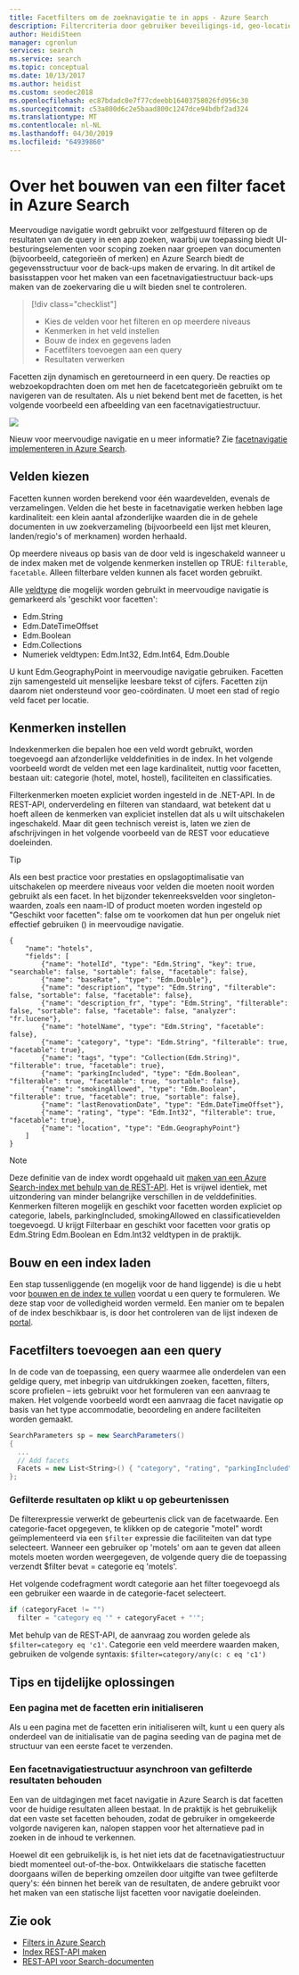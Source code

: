 ```yaml
---
title: Facetfilters om de zoeknavigatie te in apps - Azure Search
description: Filtercriteria door gebruiker beveiligings-id, geo-locatie of numerieke waarden te verminderen van de zoekresultaten op query's in Azure Search, een gehoste cloud search-service op Microsoft Azure.
author: HeidiSteen
manager: cgronlun
services: search
ms.service: search
ms.topic: conceptual
ms.date: 10/13/2017
ms.author: heidist
ms.custom: seodec2018
ms.openlocfilehash: ec87bdadc0e7f77cdeebb16403758026fd956c30
ms.sourcegitcommit: c53a800d6c2e5baad800c1247dce94bdbf2ad324
ms.translationtype: MT
ms.contentlocale: nl-NL
ms.lasthandoff: 04/30/2019
ms.locfileid: "64939860"
---
```

# <a name="how-to-build-a-facet-filter-in-azure-search"></a>Over het bouwen van een filter facet in Azure Search 

Meervoudige navigatie wordt gebruikt voor zelfgestuurd filteren op de resultaten van de query in een app zoeken, waarbij uw toepassing biedt UI-besturingselementen voor scoping zoeken naar groepen van documenten (bijvoorbeeld, categorieën of merken) en Azure Search biedt de gegevensstructuur voor de back-ups maken de ervaring. In dit artikel de basisstappen voor het maken van een facetnavigatiestructuur back-ups maken van de zoekervaring die u wilt bieden snel te controleren. 

> [!div class="checklist"]
> * Kies de velden voor het filteren en op meerdere niveaus
> * Kenmerken in het veld instellen
> * Bouw de index en gegevens laden
> * Facetfilters toevoegen aan een query
> * Resultaten verwerken

Facetten zijn dynamisch en geretourneerd in een query. De reacties op webzoekopdrachten doen om met hen de facetcategorieën gebruikt om te navigeren van de resultaten. Als u niet bekend bent met de facetten, is het volgende voorbeeld een afbeelding van een facetnavigatiestructuur.

  ![](./media/search-filters-facets/facet-nav.png)

Nieuw voor meervoudige navigatie en u meer informatie? Zie [facetnavigatie implementeren in Azure Search](search-faceted-navigation.md).

## <a name="choose-fields"></a>Velden kiezen

Facetten kunnen worden berekend voor één waardevelden, evenals de verzamelingen. Velden die het beste in facetnavigatie werken hebben lage kardinaliteit: een klein aantal afzonderlijke waarden die in de gehele documenten in uw zoekverzameling (bijvoorbeeld een lijst met kleuren, landen/regio's of merknamen) worden herhaald. 

Op meerdere niveaus op basis van de door veld is ingeschakeld wanneer u de index maken met de volgende kenmerken instellen op TRUE: `filterable`, `facetable`. Alleen filterbare velden kunnen als facet worden gebruikt.

Alle [veldtype](https://docs.microsoft.com/rest/api/searchservice/supported-data-types) die mogelijk worden gebruikt in meervoudige navigatie is gemarkeerd als 'geschikt voor facetten':

+ Edm.String
+ Edm.DateTimeOffset
+ Edm.Boolean
+ Edm.Collections
+ Numeriek veldtypen: Edm.Int32, Edm.Int64, Edm.Double

U kunt Edm.GeographyPoint in meervoudige navigatie gebruiken. Facetten zijn samengesteld uit menselijke leesbare tekst of cijfers. Facetten zijn daarom niet ondersteund voor geo-coördinaten. U moet een stad of regio veld facet per locatie.

## <a name="set-attributes"></a>Kenmerken instellen

Indexkenmerken die bepalen hoe een veld wordt gebruikt, worden toegevoegd aan afzonderlijke velddefinities in de index. In het volgende voorbeeld wordt de velden met een lage kardinaliteit, nuttig voor facetten, bestaan uit: categorie (hotel, motel, hostel), faciliteiten en classificaties. 

Filterkenmerken moeten expliciet worden ingesteld in de .NET-API. In de REST-API, onderverdeling en filteren van standaard, wat betekent dat u hoeft alleen de kenmerken van expliciet instellen dat als u wilt uitschakelen ingeschakeld. Maar dit geen technisch vereist is, laten we zien de afschrijvingen in het volgende voorbeeld van de REST voor educatieve doeleinden. 

> [!Tip]
> Als een best practice voor prestaties en opslagoptimalisatie van uitschakelen op meerdere niveaus voor velden die moeten nooit worden gebruikt als een facet. In het bijzonder tekenreeksvelden voor singleton-waarden, zoals een naam-ID of product moeten worden ingesteld op "Geschikt voor facetten": false om te voorkomen dat hun per ongeluk niet effectief gebruiken () in meervoudige navigatie.


```http
{
    "name": "hotels",  
    "fields": [
        {"name": "hotelId", "type": "Edm.String", "key": true, "searchable": false, "sortable": false, "facetable": false},
        {"name": "baseRate", "type": "Edm.Double"},
        {"name": "description", "type": "Edm.String", "filterable": false, "sortable": false, "facetable": false},
        {"name": "description_fr", "type": "Edm.String", "filterable": false, "sortable": false, "facetable": false, "analyzer": "fr.lucene"},
        {"name": "hotelName", "type": "Edm.String", "facetable": false},
        {"name": "category", "type": "Edm.String", "filterable": true, "facetable": true},
        {"name": "tags", "type": "Collection(Edm.String)", "filterable": true, "facetable": true},
        {"name": "parkingIncluded", "type": "Edm.Boolean",  "filterable": true, "facetable": true, "sortable": false},
        {"name": "smokingAllowed", "type": "Edm.Boolean", "filterable": true, "facetable": true, "sortable": false},
        {"name": "lastRenovationDate", "type": "Edm.DateTimeOffset"},
        {"name": "rating", "type": "Edm.Int32", "filterable": true, "facetable": true},
        {"name": "location", "type": "Edm.GeographyPoint"}
    ]
}
```

> [!Note]
> Deze definitie van de index wordt opgehaald uit [maken van een Azure Search-index met behulp van de REST-API](https://docs.microsoft.com/azure/search/search-create-index-rest-api). Het is vrijwel identiek, met uitzondering van minder belangrijke verschillen in de velddefinities. Kenmerken filteren mogelijk en geschikt voor facetten worden expliciet op categorie, labels, parkingIncluded, smokingAllowed en classificatievelden toegevoegd. U krijgt Filterbaar en geschikt voor facetten voor gratis op Edm.String Edm.Boolean en Edm.Int32 veldtypen in de praktijk. 

## <a name="build-and-load-an-index"></a>Bouw en een index laden

Een stap tussenliggende (en mogelijk voor de hand liggende) is die u hebt voor [bouwen en de index te vullen](https://docs.microsoft.com/azure/search/search-create-index-dotnet#3---construct-index) voordat u een query te formuleren. We deze stap voor de volledigheid worden vermeld. Een manier om te bepalen of de index beschikbaar is, is door het controleren van de lijst indexen de [portal](https://portal.azure.com).

## <a name="add-facet-filters-to-a-query"></a>Facetfilters toevoegen aan een query

In de code van de toepassing, een query waarmee alle onderdelen van een geldige query, met inbegrip van uitdrukkingen zoeken, facetten, filters, score profielen – iets gebruikt voor het formuleren van een aanvraag te maken. Het volgende voorbeeld wordt een aanvraag die facet navigatie op basis van het type accommodatie, beoordeling en andere faciliteiten worden gemaakt.

```csharp
SearchParameters sp = new SearchParameters()
{
  ...
  // Add facets
  Facets = new List<String>() { "category", "rating", "parkingIncluded", "smokingAllowed" },
};
```

### <a name="return-filtered-results-on-click-events"></a>Gefilterde resultaten op klikt u op gebeurtenissen

De filterexpressie verwerkt de gebeurtenis click van de facetwaarde. Een categorie-facet opgegeven, te klikken op de categorie "motel" wordt geïmplementeerd via een `$filter` expressie die faciliteiten van dat type selecteert. Wanneer een gebruiker op 'motels' om aan te geven dat alleen motels moeten worden weergegeven, de volgende query die de toepassing verzendt $filter bevat = categorie eq 'motels'.

Het volgende codefragment wordt categorie aan het filter toegevoegd als een gebruiker een waarde in de categorie-facet selecteert.

```csharp
if (categoryFacet != "")
  filter = "category eq '" + categoryFacet + "'";
```
Met behulp van de REST-API, de aanvraag zou worden gelede als `$filter=category eq 'c1'`. Categorie een veld meerdere waarden maken, gebruiken de volgende syntaxis: `$filter=category/any(c: c eq 'c1')`

## <a name="tips-and-workarounds"></a>Tips en tijdelijke oplossingen

### <a name="initialize-a-page-with-facets-in-place"></a>Een pagina met de facetten erin initialiseren

Als u een pagina met de facetten erin initialiseren wilt, kunt u een query als onderdeel van de initialisatie van de pagina seeding van de pagina met de structuur van een eerste facet te verzenden.

### <a name="preserve-a-facet-navigation-structure-asynchronously-of-filtered-results"></a>Een facetnavigatiestructuur asynchroon van gefilterde resultaten behouden

Een van de uitdagingen met facet navigatie in Azure Search is dat facetten voor de huidige resultaten alleen bestaat. In de praktijk is het gebruikelijk dat een vaste set facetten behouden, zodat de gebruiker in omgekeerde volgorde navigeren kan, nalopen stappen voor het alternatieve pad in zoeken in de inhoud te verkennen. 

Hoewel dit een gebruikelijk is, is het niet iets dat de facetnavigatiestructuur biedt momenteel out-of-the-box. Ontwikkelaars die statische facetten doorgaans willen de beperking omzeilen door uitgifte van twee gefilterde query's: één binnen het bereik van de resultaten, de andere gebruikt voor het maken van een statische lijst facetten voor navigatie doeleinden.

## <a name="see-also"></a>Zie ook

+ [Filters in Azure Search](search-filters.md)
+ [Index REST-API maken](https://docs.microsoft.com/rest/api/searchservice/create-index)
+ [REST-API voor Search-documenten](https://docs.microsoft.com/rest/api/searchservice/search-documents)
